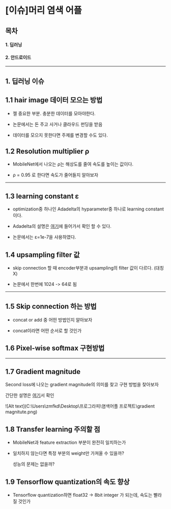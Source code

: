 

[이슈]머리 염색 어플 
=============

## 목차
 #### 1. 딥러닝

  #### 2. 안드로이드
***
## 1. 딥러닝 이슈
## 1.1 hair image 데이터 모으는 방법

+ 젤 중요한 부분. 충분한 데이터를 모아야한다. 

+ 논문에서는 돈 주고 사거나 클라우드 펀딩을 받음 

+ 데이터를 모으지 못한다면 주제를 변경할 수도 있다.



## 1.2 Resolution multiplier ρ  

 + MobileNet에서 나오는 ρ는 해상도를 줄여 속도를 높이는 값이다.

 + ρ = 0.95 로 한다면 속도가 줄어들지 알아보자
 
 -------------
 
## 1.3 learning constant ε

+ optimization중 하나인 Adadelta의 hyparameter중 하나로 learning constant이다.

+ Adadelta의 설명은 [여기](http://incredible.ai/artificial-intelligence/2017/04/10/Optimizer-Adadelta/)에 들어가서 확인 할 수 있다.

+ 논문에서는 ε=1e-7을 사용하였다.


## 1.4 upsampling filter 값


+ skip connection 할 때 encoder부분과 upsampling의 filter 값이 다르다. (대칭X)

+ 논문에서 한번에 1024 -> 64로 됨

-------------
## 1.5 Skip connection 하는 방법 

+ concat or add 중 어떤 방법인지 알아보자

 - concat이라면 어떤 순서로 할 것인가 

## 1.6 Pixel-wise softmax 구현방법

-------------
## 1.7  Gradient magnitude
Second loss에 나오는 gradient magnitude의 의미를 찾고 구현 방법을 찾아보자

간단한 설명은 [여기](https://donghwa-kim.github.io/hog.html)서 확인


![Alt text](C:\Users\zmfkd\Desktop\프로그라피\염색어플 프로젝트\gradient magnitute.png)



## 1.8 Transfer learning 주의할 점
 + MobileNet과 feature extraction 부분이 완전히 일치하는가
 
 + 일치하지 않는다면  특정 부분의 weight만 가져올 수 있을까?
  
    성능의 문제는 없을까? 
    
## 1.9 Tensorflow quantization의 속도 향상

+ Tensorflow quantization하면 float32 -> 8bit integer 가 되는데, 속도는 빨라질 것인가

 
